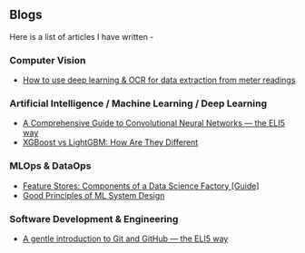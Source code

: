 ## Blogs

Here is a list of articles I have written - 

### Computer Vision
* [How to use deep learning & OCR for data extraction from meter readings](https://nanonets.com/blog/sub-meter-reading-using-deep-learning/)

### Artificial Intelligence / Machine Learning / Deep Learning
* [A Comprehensive Guide to Convolutional Neural Networks — the ELI5 way](https://towardsdatascience.com/a-comprehensive-guide-to-convolutional-neural-networks-the-eli5-way-3bd2b1164a53)
* [XGBoost vs LightGBM: How Are They Different](https://neptune.ai/blog/xgboost-vs-lightgbm)

### MLOps & DataOps
* [Feature Stores: Components of a Data Science Factory [Guide]](https://neptune.ai/blog/feature-stores-components-of-a-data-science-factory-guide)
* [Good Principles of ML System Design](https://medium.com/@_sumitsaha_/principles-of-good-ml-system-design-cdf98c4b2035)

### Software Development & Engineering
* [A gentle introduction to Git and GitHub — the ELI5 way](https://medium.com/hackernoon/a-gentle-introduction-to-git-and-github-the-eli5-way-43f0aa64f2e4)
